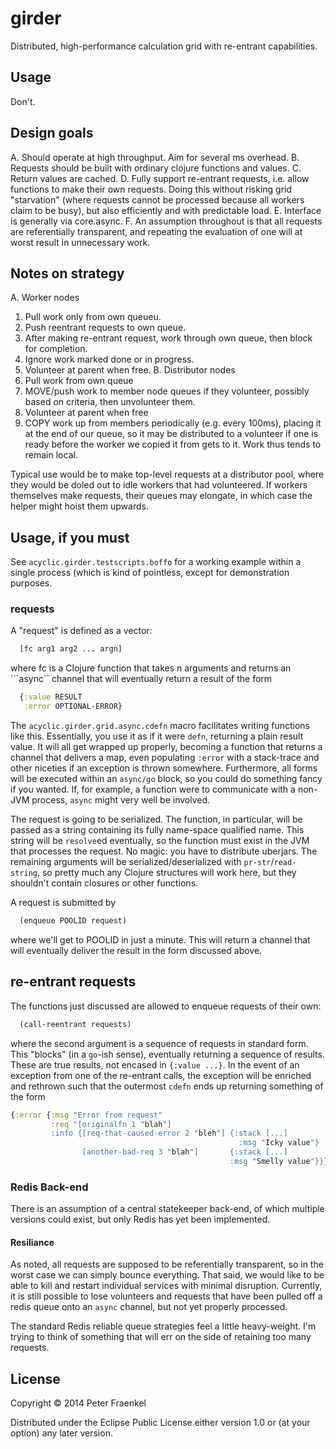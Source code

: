 # girder

Distributed, high-performance calculation grid with re-entrant capabilities.

## Usage

Don't.

## Design goals

A. Should operate at high throughput.  Aim for several ms overhead.
B. Requests should be built with ordinary clojure functions and values.
C. Return values are cached.
D. Fully support re-entrant requests, i.e. allow functions to make their own requests.  Doing this
   without risking grid "starvation" (where requests cannot be processed because all workers claim to be
   busy), but also efficiently and with predictable load.
E. Interface is generally via core.async.
F. An assumption throughout is that all requests are referentially transparent, and repeating the
   evaluation of one will at worst result in unnecessary work.

## Notes on strategy

A. Worker nodes
   1. Pull work only from own queueu.
   2. Push reentrant requests to own queue.
   3. After making re-entrant request, work through own queue, then block for completion.
   4. Ignore work marked done or in progress.
   5. Volunteer at parent when free.
 B. Distributor nodes
   1. Pull work from own queue
   2. MOVE/push work to member node queues if they volunteer, possibly based on criteria, then unvolunteer them.
   3. Volunteer at parent when free
   4. COPY work up from members periodically (e.g. every 100ms), placing it at the end of our queue,
      so it may be distributed to a volunteer if one is ready before
      the worker we copied it from gets to it.  Work thus tends to remain local.

Typical use would be to make top-level requests at a distributor pool, where they would be doled out to
idle workers that had volunteered.  If workers themselves make requests, their queues may elongate, in which
case the helper might hoist them upwards.

## Usage, if you must

See ```acyclic.girder.testscripts.boffo``` for a working example within a single process (which is kind of
pointless, except for demonstration purposes.

### requests

A "request" is defined as a vector:
~~~.clj
  [fc arg1 arg2 ... argn]
~~~
where fc is a Clojure function that takes n arguments and returns an ```async`` channel that will eventually
return a result of the form

~~~.clj
  {:value RESULT
   :error OPTIONAL-ERROR}
~~~

The ```acyclic.girder.grid.async.cdefn``` macro facilitates writing functions like this.  Essentially, you
use it as if it were ```defn```, returning a plain result value.  It will all get wrapped up properly, becoming
a function that returns a channel that delivers a map, even populating ```:error``` with a stack-trace and other niceties if
an exception is thrown somewhere.  Furthermore, all forms will be executed within an ```async/go``` block, so
you could do something fancy if you wanted.  If, for example, a function
were to communicate with a non-JVM process, ```async``` might very well be
involved.

The request is going to be serialized.  The function, in particular, will be passed as a string containing its
fully name-space qualified name.  This string will be ```resolve```ed eventually, so the function must
exist in the JVM that processes the request.  No magic: you have to distribute uberjars.  The remaining arguments
will be serialized/deserialized with ```pr-str```/```read-string```, so pretty much any Clojure structures will
work here, but they shouldn't contain closures or other functions.

A request is submitted by
~~~.clj
  (enqueue POOLID request)
~~~
where we'll get to POOLID in just a minute.  This will return a channel that will eventually deliver the result in
the form discussed above.

## re-entrant requests

The functions just discussed are allowed to enqueue requests of their own:
~~~.clj
  (call-reentrant requests)
~~~
where the second argument is a sequence of requests in standard form.  This
"blocks" (in a ```go```-ish sense), eventually returning a sequence of results.
These are true results, not encased in ```{:value ...}```.  In the event of
an exception from one of the re-entrant calls, the exception will be enriched
and rethrown such that the outermost ```cdefn``` ends up returning something of the form
~~~.clj
{:error {:msg "Error from request"
         :req "[originalfn 1 "blah"]
		 :info {[req-that-caused-error 2 "bleh"] {:stack [...]
		                                           :msg "Icky value"}
	            [another-bad-req 3 "blah"]       {:stack [...]
		                                         :msg "Smelly value"}}}}
~~~												 



### Redis Back-end

There is an assumption of a central statekeeper back-end, of which multiple versions could exist, but
only Redis has yet been implemented.



#### Resiliance

As noted, all requests are supposed to be referentially transparent,
so in the worst case we can simply bounce everything.  That said, we
would like to be able to kill and restart individual services with
minimal disruption.  Currently, it is still possible to lose
volunteers and requests that have been pulled off a redis queue onto
an ```async``` channel, but not yet properly processed.

The standard Redis reliable queue strategies feel a little
heavy-weight.  I'm trying to think of something that will err on the
side of retaining too many requests.

## License

Copyright © 2014 Peter Fraenkel

Distributed under the Eclipse Public License either version 1.0 or (at
your option) any later version.
